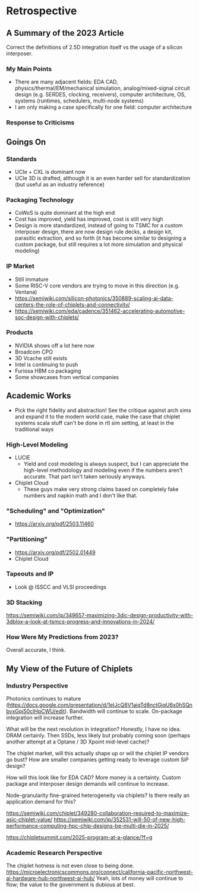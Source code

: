 # Retrospective

## A Summary of the 2023 Article

Correct the definitions of 2.5D integration itself vs the usage of a silicon interposer.

### My Main Points

- There are many adjacent fields: EDA CAD, physics/thermal/EM/mechanical simulation, analog/mixed-signal circuit design (e.g. SERDES, clocking, receivers), computer architecture, OS, systems (runtimes, schedulers, multi-node systems)
- I am only making a case specifically for one field: computer architecture

### Response to Criticisms

## Goings On

### Standards

- UCIe + CXL is dominant now
- UCIe 3D is drafted, although it is an even harder sell for standardization (but useful as an industry reference)

### Packaging Technology

- CoWoS is quite dominant at the high end
- Cost has improved, yield has improved, cost is still very high
- Design is more standardized, instead of going to TSMC for a custom interposer design, there are now design rule decks, a design kit, parasitic extraction, and so forth (it has become similar to designing a custom package, but still requires a lot more simulation and physical modeling)

### IP Market

- Still immature
- Some RISC-V core vendors are trying to move in this direction (e.g. Ventana)
- https://semiwiki.com/silicon-photonics/350889-scaling-ai-data-centers-the-role-of-chiplets-and-connectivity/
- https://semiwiki.com/eda/cadence/351462-accelerating-automotive-soc-design-with-chiplets/

### Products

- NVIDIA shows off a lot here now
- Broadcom CPO
- 3D Vcache still exists
- Intel is continuing to push
- Furiosa HBM co packaging
- Some showcases from vertical companies

## Academic Works

- Pick the right fidelity and abstraction! See the critique against arch sims and expand it to the modern world case, make the case that chiplet systems scala stuff can't be done in rtl sim setting, at least in the traditional ways

### High-Level Modeling

- LUCIE
  - Yield and cost modeling is always suspect, but I can appreciate the high-level methodology and modeling even if the numbers aren't accurate. That part isn't taken seriously anyways.
- Chiplet Cloud
  - These guys make very strong claims based on completely fake numbers and napkin math and I don't like that.

### "Scheduling" and "Optimization"

- https://arxiv.org/pdf/2503.11460

### "Partitioning"

- https://arxiv.org/pdf/2502.01449
- Chiplet Cloud

### Tapeouts and IP

- Look @ ISSCC and VLSI proceedings

### 3D Stacking

https://semiwiki.com/ip/349657-maximizing-3dic-design-productivity-with-3dblox-a-look-at-tsmcs-progress-and-innovations-in-2024/

### How Were My Predictions from 2023?

Overall accurate, I think.

## My View of the Future of Chiplets

### Industry Perspective

Photonics continues to mature (https://docs.google.com/presentation/d/1eIJcQ8V1aiqTd8nctGjqU6x0hSQnbvxGpj50cIHpCWU/edit). Bandwidth will continue to scale. On-package integration will increase further.

What will be the next revolution in integration? Honestly, I have no idea. DRAM certainly. Then SSDs, less likely but probably coming soon (perhaps another attempt at a Optane / 3D Xpoint mid-level cache)?

The chiplet market, will this actually shape up or will the chiplet IP vendors go bust? How are smaller companies getting ready to leverage custom SiP design?

How will this look like for EDA CAD? More money is a certainty. Custom package and interposer design demands will continue to increase.

Node-granularity fine-grained heterogeneity via chiplets? Is there really an application demand for this?

https://semiwiki.com/chiplet/349280-collaboration-required-to-maximize-asic-chiplet-value/
https://semiwiki.com/ip/352531-will-50-of-new-high-performance-computing-hpc-chip-designs-be-multi-die-in-2025/

https://chipletsummit.com/2025-program-at-a-glance/?f=g

### Academic Research Perspective

The chiplet hotness is not even close to being done.
https://microelectronicscommons.org/connect/california-pacific-northwest-ai-hardware-hub-northwest-ai-hub/
Yeah, lots of money will continue to flow; the value to the government is dubious at best.

